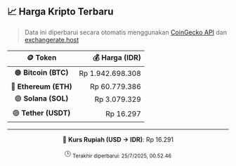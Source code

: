 

<!-- HARGA_KRIPTO -->
## 📈 Harga Kripto Terbaru

> Data ini diperbarui secara otomatis menggunakan [CoinGecko API](https://www.coingecko.com/) dan [exchangerate.host](https://exchangerate.host/)

<div align="center">

| 🪙 Token | 💰 Harga (IDR) |
|:------:|---------------:|
| 🟠 **Bitcoin (BTC)**   | Rp 1.942.698.308 |
| 🔵 **Ethereum (ETH)**  | Rp 60.779.386 |
| 🟣 **Solana (SOL)**    | Rp 3.079.329 |
| 🟢 **Tether (USDT)**   | Rp 16.297 |

---

💱 **Kurs Rupiah (USD → IDR)**: Rp 16.291

🕒 <sub>Terakhir diperbarui: 25/7/2025, 00.52.46</sub>

</div>
<!-- /HARGA_KRIPTO -->